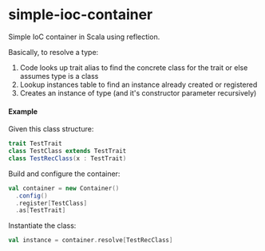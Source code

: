 # simple-ioc-container
Simple IoC container in Scala using reflection.

Basically, to resolve a type:

1) Code looks up trait alias to find the concrete class for the trait or else assumes type is a class
2) Lookup instances table to find an instance already created or registered
3) Creates an instance of type (and it's constructor parameter recursively)

#### Example
Given this class structure:
```scala
trait TestTrait
class TestClass extends TestTrait
class TestRecClass(x : TestTrait)
```

Build and configure the container:
```scala
val container = new Container()
  .config()
  .register[TestClass]
  .as[TestTrait]

```

Instantiate the class:
```scala
val instance = container.resolve[TestRecClass]
```
